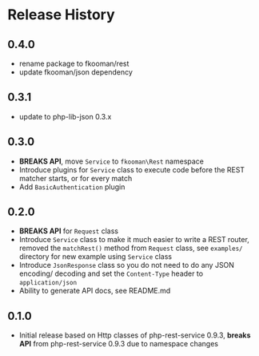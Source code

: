 # Release History

## 0.4.0
* rename package to fkooman/rest
* update fkooman/json dependency

## 0.3.1
* update to php-lib-json 0.3.x

## 0.3.0
* **BREAKS API**, move `Service` to `fkooman\Rest` namespace
* Introduce plugins for `Service` class to execute code before
  the REST matcher starts, or for every match
* Add `BasicAuthentication` plugin

## 0.2.0
* **BREAKS API** for `Request` class
* Introduce `Service` class to make it much easier to write a REST router, 
  removed the `matchRest()` method from `Request` class, see `examples/` 
  directory for new example using `Service` class
* Introduce `JsonResponse` class so you do not need to do any JSON encoding/
  decoding and set the `Content-Type` header to `application/json`
* Ability to generate API docs, see README.md

## 0.1.0 
* Initial release based on Http classes of php-rest-service 0.9.3, **breaks
  API** from php-rest-service 0.9.3 due to namespace changes
